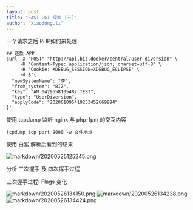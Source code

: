 ```yaml
---
layout: post
title: "FAST-CGI 探索 [三]"
author: "xiaodong.li"
---
```


一个请求之后 PHP如何来处理



```shell
## 还款 APP
curl -X "POST" "http://api.biz.docker/central/user-diversion" \
     -H 'Content-Type: application/json; charset=utf-8' \
     -H 'Cookie: XDEBUG_SESSION=XDEBUG_ECLIPSE' \
     -d $'{
  "newSystemName": "李",
  "from_system": "BIZ",
  "key": "AM_0429558105487_TEST",
  "type": "UserDiversion",
  "applyCode": "202001095419253452669994"
}'

```



使用 tcpdump 监听 nginx 与 php-fpm 的交互内容



```shell
tcpdump tcp port 9000 -w 文件地址
```



使用 白鲨 解析后看到的结果

![markdown/20200525125245.png](https://note.img.lixd.club/markdown/20200525125245.png?imageView2/0/interlace/1/q/100|watermark/2/text/6aSo/font/5qW35L2T/fontsize/480/fill/IzQyNTg3RQ==/dissolve/24/gravity/SouthEast/dx/10/dy/10)



分析 三次握手 及 四次挥手过程

三次握手过程: Flags 变化

![markdown/20200526134150.png](https://note.img.lixd.club/markdown/20200526134150.png?imageView2/0/interlace/1/q/100|watermark/2/text/6aSo/font/5qW35L2T/fontsize/480/fill/IzQyNTg3RQ==/dissolve/24/gravity/SouthEast/dx/10/dy/10)
![markdown/20200526134238.png](https://note.img.lixd.club/markdown/20200526134238.png?imageView2/0/interlace/1/q/100|watermark/2/text/6aSo/font/5qW35L2T/fontsize/480/fill/IzQyNTg3RQ==/dissolve/24/gravity/SouthEast/dx/10/dy/10)
![markdown/20200526134424.png](https://note.img.lixd.club/markdown/20200526134424.png?imageView2/0/interlace/1/q/100|watermark/2/text/6aSo/font/5qW35L2T/fontsize/480/fill/IzQyNTg3RQ==/dissolve/24/gravity/SouthEast/dx/10/dy/10)





